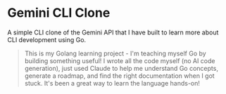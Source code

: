 # Gemini CLI Clone


A simple CLI clone of the Gemini API that I have built to learn more about CLI development using Go.

> This is my Golang learning project - I'm teaching myself Go by building something useful! I wrote all the code myself (no AI code generation), just used Claude to help me understand Go concepts, generate a roadmap, and find the right documentation when I got stuck. It's been a great way to learn the language hands-on! 